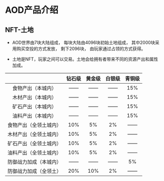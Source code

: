 # AOD产品介绍

## NFT-土地

* AOD世界由7块大陆组成， 每块大陆由4096块初始土地组成， 其中2000块采用购买空投的方式发放， 剩下2096块， 由玩家通过占领的方式获得。 

* 土地是NFT，玩家之间可以交易。土地会给拥有者带来不同的资源产出和属性加成。

| |钻石级|黄金级|白银级|青铜级|
|:----:|:----:|:----:|:----:|:----:|
|食物产出（本城内）|——|——|——|15%|
|木材产出（本城内）|——|——|——|15%|
|矿石产出（本城内）|——|——|——|15%|
|油料产出（本城内）|——|——|——|15%|
|食物产出（全领土城内）|10%|5%|2%|——|
|木材产出（全领土城内）|10%|5%|2%|——|
|矿石产出（全领土城内）|10%|5%|2%|——|
|油料产出（全领土城内）|10%|5%|2%|——|
|防御战力加成（本城内）|——|——|——|5%|
|防御战力加成（全领土）|20%|10%|2%|——|
